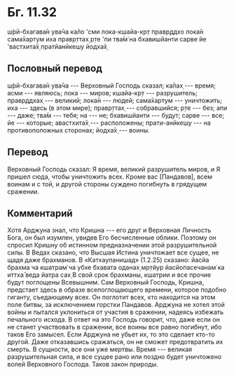 # Бг. 11.32

ш́рӣ-бхагава̄н ува̄ча ка̄ло 'сми лока-кшайа-кр̣т правр̣ддхо лока̄н сама̄хартум
иха правр̣ттах̣ р̣те 'пи тва̄м̇ на бхавишйанти сарве йе 'вастхита̄х̣
пратйанӣкешу йодха̄х̣

## Пословный перевод

ш́рӣ-бхагава̄н ува̄ча --- Верховный Господь сказал; ка̄лах̣ --- время; асми
--- являюсь; лока --- миров; кшайа-кр̣т --- разрушитель; правр̣ддхах̣ ---
великий; лока̄н --- людей; сама̄хартум --- уничтожить; иха --- здесь (в
этом мире); правр̣ттах̣ --- собравшийся; р̣те --- без; апи --- даже; тва̄м
--- тебя; на --- не; бхавишйанти --- будут; сарве --- все; йе ---
которые; авастхита̄х̣ --- расположены; прати-анӣкешу --- на
противоположных сторонах; йодха̄х̣ --- воины.

## Перевод

Верховный Господь сказал: Я время, великий разрушитель миров, и Я пришел
сюда, чтобы уничтожить всех. Кроме вас \[Пандавов\], всем воинам и с
той, и другой стороны суждено погибнуть в грядущем сражении.

## Комментарий

Хотя Арджуна знал, что Кришна --- его друг и Верховная Личность Бога, он
был изумлен, увидев Его бесчисленные облики. Поэтому он спросил Кришну
об истинном предназначении этой разрушительной силы. В Ведах сказано,
что Высшая Истина уничтожает все сущее, не щадя даже брахманов. В
«Катхаупанишад» (1.2.25) сказано: йасйа брахма ча кшатрам̇ ча убхе
бхавата оданах̣ мр̣тйур йасйопасечанам̇ ка иттха̄ веда йатра сах̣ В свой срок
брахманы, кшатрии и все прочие будут поглощены Всевышним. Сам Верховный
Господь, Кришна, предстает здесь в образе всепоглощающего времени,
которое подобно гиганту, съедающему всех. Он поглотит всех, кто
находится на этом поле битвы, за исключением горстки Пандавов. Арджуна
не хотел этой войны и пытался уклониться от участия в сражении, надеясь
избежать печального исхода. В ответ на это Господь говорит, что, даже
если он не станет участвовать в сражении, все воины все равно погибнут,
ибо таков Его замысел. Если Арджуна не убьет их, то это сделает кто-то
другой. Даже отказавшись сражаться, он не сможет предотвратить их
смерть. В сущности, все они уже мертвы. Время --- великая разрушительная
сила, и все сущее рано или поздно будет уничтожено волей Верховного
Господа. Таков закон природы.
